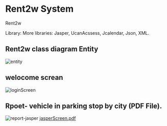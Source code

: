 # Rent2w System
Rent2w



Library: 
More libraries: Jasper, UcanAcssess, Jcalendar, Json, XML. 


## Rent2w class diagram Entity
![entity](https://user-images.githubusercontent.com/60628997/77307263-9d51cc80-6d01-11ea-8918-c197f5a1f0ed.png)

## welocome screan
![loginScreen](https://user-images.githubusercontent.com/60628997/77531588-d756d600-6e9b-11ea-944f-0c8e57e0553e.png)



## Rpoet- vehicle in parking stop by city (PDF File).  
![report-jasper](https://user-images.githubusercontent.com/60628997/77518871-2e9e7b80-6e87-11ea-8daf-59e0ccfc35ac.png)
[jasperScreen.pdf](https://github.com/AyalaGranat/Rent2w/files/4379590/jasperScreen.pdf)


